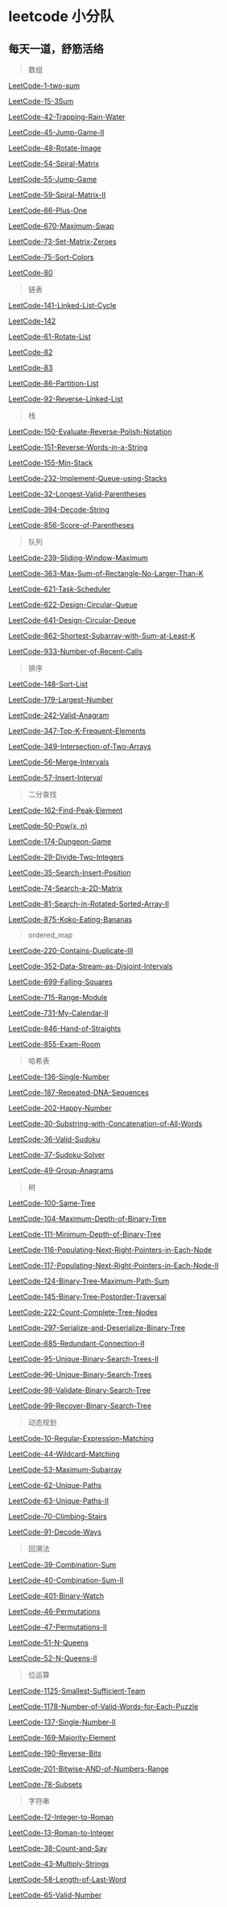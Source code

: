 # leetcode 小分队

## 每天一道，舒筋活络

> 数组

[LeetCode-1-two-sum](https://github.com/yemingpei/Practice/blob/master/array/LeetCode-1-two-sum.md)

[LeetCode-15-3Sum](https://github.com/yemingpei/Practice/blob/master/array/LeetCode-15-3Sum.md)

[LeetCode-42-Trapping-Rain-Water](https://github.com/yemingpei/Practice/blob/master/array/LeetCode-42-Trapping-Rain-Water.md)

[LeetCode-45-Jump-Game-II](https://github.com/yemingpei/Practice/blob/master/array/LeetCode-45-Jump-Game-II.md)

[LeetCode-48-Rotate-Image](https://github.com/yemingpei/Practice/blob/master/array/LeetCode-48-Rotate-Image.md)

[LeetCode-54-Spiral-Matrix](https://github.com/yemingpei/Practice/blob/master/array/LeetCode-54-Spiral-Matrix.md)

[LeetCode-55-Jump-Game](https://github.com/yemingpei/Practice/blob/master/array/LeetCode-55-Jump-Game.md)

[LeetCode-59-Spiral-Matrix-II](https://github.com/yemingpei/Practice/blob/master/array/LeetCode-59-Spiral-Matrix-II.md)

[LeetCode-66-Plus-One](https://github.com/yemingpei/Practice/blob/master/array/LeetCode-66-Plus-One.md)

[LeetCode-670-Maximum-Swap](https://github.com/yemingpei/Practice/blob/master/array/LeetCode-670-Maximum-Swap.md)

[LeetCode-73-Set-Matrix-Zeroes](https://github.com/yemingpei/Practice/blob/master/array/LeetCode-73-Set-Matrix-Zeroes.md)

[LeetCode-75-Sort-Colors](https://github.com/yemingpei/Practice/blob/master/array/LeetCode-75-Sort-Colors.md)

[LeetCode-80](https://github.com/yemingpei/Practice/blob/master/array/LeetCode-80.md)

> 链表

[LeetCode-141-Linked-List-Cycle](https://github.com/yemingpei/Practice/blob/master/linked_list/LeetCode-141-Linked-List-Cycle.md)

[LeetCode-142](https://github.com/yemingpei/Practice/blob/master/linked_list/LeetCode-142.md)

[LeetCode-61-Rotate-List](https://github.com/yemingpei/Practice/blob/master/linked_list/LeetCode-61-Rotate-List.md)

[LeetCode-82](https://github.com/yemingpei/Practice/blob/master/linked_list/LeetCode-82.md)

[LeetCode-83](https://github.com/yemingpei/Practice/blob/master/linked_list/LeetCode-83.md)

[LeetCode-86-Partition-List](https://github.com/yemingpei/Practice/blob/master/linked_list/LeetCode-86-Partition-List.md)

[LeetCode-92-Reverse-Linked-List](https://github.com/yemingpei/Practice/blob/master/linked_list/LeetCode-92-Reverse-Linked-List.md)

> 栈

[LeetCode-150-Evaluate-Reverse-Polish-Notation](https://github.com/yemingpei/Practice/blob/master/stack/LeetCode-150-Evaluate-Reverse-Polish-Notation.md)

[LeetCode-151-Reverse-Words-in-a-String](https://github.com/yemingpei/Practice/blob/master/stack/LeetCode-151-Reverse-Words-in-a-String.md)

[LeetCode-155-Min-Stack](https://github.com/yemingpei/Practice/blob/master/stack/LeetCode-155-Min-Stack.md)

[LeetCode-232-Implement-Queue-using-Stacks](https://github.com/yemingpei/Practice/blob/master/stack/LeetCode-232-Implement-Queue-using-Stacks.md)

[LeetCode-32-Longest-Valid-Parentheses](https://github.com/yemingpei/Practice/blob/master/stack/LeetCode-32-Longest-Valid-Parentheses.md)

[LeetCode-394-Decode-String](https://github.com/yemingpei/Practice/blob/master/stack/LeetCode-394-Decode-String.md)

[LeetCode-856-Score-of-Parentheses](https://github.com/yemingpei/Practice/blob/master/stack/LeetCode-856-Score-of-Parentheses.md)

> 队列

[LeetCode-239-Sliding-Window-Maximum](https://github.com/yemingpei/Practice/blob/master/queue/LeetCode-239-Sliding-Window-Maximum.md)

[LeetCode-363-Max-Sum-of-Rectangle-No-Larger-Than-K](https://github.com/yemingpei/Practice/blob/master/queue/LeetCode-363.md)

[LeetCode-621-Task-Scheduler](https://github.com/yemingpei/Practice/blob/master/queue/LeetCode-621-Task-Scheduler.md)

[LeetCode-622-Design-Circular-Queue](https://github.com/yemingpei/Practice/blob/master/queue/LeetCode-622-Design-Circular-Queue.md)

[LeetCode-641-Design-Circular-Deque](https://github.com/yemingpei/Practice/blob/master/queue/LeetCode-641-Design-Circular-Deque.md)

[LeetCode-862-Shortest-Subarray-with-Sum-at-Least-K](https://github.com/yemingpei/Practice/blob/master/queue/LeetCode-862.md)

[LeetCode-933-Number-of-Recent-Calls](https://github.com/yemingpei/Practice/blob/master/queue/LeetCode-933-Number-of-Recent-Calls.md)

> 排序

[LeetCode-148-Sort-List](https://github.com/yemingpei/Practice/blob/master/sort/LeetCode-148-Sort-List.md)

[LeetCode-179-Largest-Number](https://github.com/yemingpei/Practice/blob/master/sort/LeetCode-179-Largest-Number.md)

[LeetCode-242-Valid-Anagram](https://github.com/yemingpei/Practice/blob/master/sort/LeetCode-242-Valid-Anagram.md)

[LeetCode-347-Top-K-Frequent-Elements](https://github.com/yemingpei/Practice/blob/master/sort/LeetCode-347-Top-K-Frequent-Elements.md)

[LeetCode-349-Intersection-of-Two-Arrays](https://github.com/yemingpei/Practice/blob/master/sort/LeetCode-349-Intersection-of-Two-Arrays.md)

[LeetCode-56-Merge-Intervals](https://github.com/yemingpei/Practice/blob/master/sort/LeetCode-56-Merge-Intervals.md)

[LeetCode-57-Insert-Interval](https://github.com/yemingpei/Practice/blob/master/sort/LeetCode-57-Insert-Interval.md)

> 二分查找

[LeetCode-162-Find-Peak-Element](https://github.com/yemingpei/Practice/blob/master/binary_search/LeetCode-162-Find-Peak-Element.md)

[LeetCode-50-Pow(x, n)](https://github.com/yemingpei/Practice/blob/master/binary_search/LeetCode-50-Pow-x-n.md)

[LeetCode-174-Dungeon-Game](https://github.com/yemingpei/Practice/blob/master/binary_search/LeetCode-174-Dungeon-Game.md)

[LeetCode-29-Divide-Two-Integers](https://github.com/yemingpei/Practice/blob/master/binary_search/LeetCode-29-Divide-Two-Integers.md)

[LeetCode-35-Search-Insert-Position](https://github.com/yemingpei/Practice/blob/master/binary_search/LeetCode-35-Search-Insert-Position.md)

[LeetCode-74-Search-a-2D-Matrix](https://github.com/yemingpei/Practice/blob/master/binary_search/LeetCode-74-Search-a-2D-Matrix.md)

[LeetCode-81-Search-in-Rotated-Sorted-Array-II](https://github.com/yemingpei/Practice/blob/master/binary_search/LeetCode-81-Search-in-Rotated-Sorted-Array-II.md)

[LeetCode-875-Koko-Eating-Bananas](https://github.com/yemingpei/Practice/blob/master/binary_search/LeetCode-875-Koko-Eating-Bananas.md)

> ordered_map

[LeetCode-220-Contains-Duplicate-III](https://github.com/yemingpei/Practice/blob/master/ordered_map/LeetCode-220-Contains-Duplicate-III.md)

[LeetCode-352-Data-Stream-as-Disjoint-Intervals](https://github.com/yemingpei/Practice/blob/master/ordered_map/LeetCode-352-Data-Stream-as-Disjoint-Intervals.md)

[LeetCode-699-Falling-Squares](https://github.com/yemingpei/Practice/blob/master/ordered_map/LeetCode-699-Falling-Squares.md)

[LeetCode-715-Range-Module](https://github.com/yemingpei/Practice/blob/master/ordered_map/LeetCode-715-Range-Module.md)

[LeetCode-731-My-Calendar-II](https://github.com/yemingpei/Practice/blob/master/ordered_map/LeetCode-731-My-Calendar-II.md)

[LeetCode-846-Hand-of-Straights](https://github.com/yemingpei/Practice/blob/master/ordered_map/LeetCode-846-Hand-of-Straights.md)

[LeetCode-855-Exam-Room](https://github.com/yemingpei/Practice/blob/master/ordered_map/LeetCode-855-Exam-Room.md)

> 哈希表

[LeetCode-136-Single-Number](https://github.com/yemingpei/Practice/blob/master/hash_table/LeetCode-136-Single-Number.md)

[LeetCode-187-Repeated-DNA-Sequences](https://github.com/yemingpei/Practice/blob/master/hash_table/LeetCode-187-Repeated-DNA-Sequences.md)

[LeetCode-202-Happy-Number](https://github.com/yemingpei/Practice/blob/master/hash_table/LeetCode-202-Happy-Number.md)

[LeetCode-30-Substring-with-Concatenation-of-All-Words](https://github.com/yemingpei/Practice/blob/master/hash_table/LeetCode-30-Substring-with-Concatenation-of-All-Words.md)

[LeetCode-36-Valid-Sudoku](https://github.com/yemingpei/Practice/blob/master/hash_table/LeetCode-36-Valid-Sudoku.md)

[LeetCode-37-Sudoku-Solver](https://github.com/yemingpei/Practice/blob/master/hash_table/LeetCode-37-Sudoku-Solver.md)

[LeetCode-49-Group-Anagrams](https://github.com/yemingpei/Practice/blob/master/hash_table/LeetCode-49-Group-Anagrams.md)

> 树

[LeetCode-100-Same-Tree](https://github.com/yemingpei/Practice/blob/master/tree/LeetCode-100-Same-Tree.md)

[LeetCode-104-Maximum-Depth-of-Binary-Tree](https://github.com/yemingpei/Practice/blob/master/tree/LeetCode-104-Maximum-Depth-of-Binary-Tree.md)

[LeetCode-111-Minimum-Depth-of-Binary-Tree](https://github.com/yemingpei/Practice/blob/master/tree/LeetCode-111-Minimum-Depth-of-Binary-Tree.md)

[LeetCode-116-Populating-Next-Right-Pointers-in-Each-Node](https://github.com/yemingpei/Practice/blob/master/tree/LeetCode-116-Populating-Next-Right-Pointers-in-Each-Node.md)

[LeetCode-117-Populating-Next-Right-Pointers-in-Each-Node-II](https://github.com/yemingpei/Practice/blob/master/tree/LeetCode-117-Populating-Next-Right-Pointers-in-Each-Node-II.md)

[LeetCode-124-Binary-Tree-Maximum-Path-Sum](https://github.com/yemingpei/Practice/blob/master/tree/LeetCode-124-Binary-Tree-Maximum-Path-Sum.md)

[LeetCode-145-Binary-Tree-Postorder-Traversal](https://github.com/yemingpei/Practice/blob/master/tree/LeetCode-145-Binary-Tree-Postorder-Traversal.md)

[LeetCode-222-Count-Complete-Tree-Nodes](https://github.com/yemingpei/Practice/blob/master/tree/LeetCode-222-Count-Complete-Tree-Nodes.md)

[LeetCode-297-Serialize-and-Deserialize-Binary-Tree](https://github.com/yemingpei/Practice/blob/master/tree/LeetCode-297-Serialize-and-Deserialize-Binary-Tree.md)

[LeetCode-685-Redundant-Connection-II](https://github.com/yemingpei/Practice/blob/master/tree/LeetCode-685-Redundant-Connection-II.md)

[LeetCode-95-Unique-Binary-Search-Trees-II](https://github.com/yemingpei/Practice/blob/master/tree/LeetCode-95-Unique-Binary-Search-Trees-II.md)

[LeetCode-96-Unique-Binary-Search-Trees](https://github.com/yemingpei/Practice/blob/master/tree/LeetCode-96-Unique-Binary-Search-Trees.md)

[LeetCode-98-Validate-Binary-Search-Tree](https://github.com/yemingpei/Practice/blob/master/tree/LeetCode-98-Validate-Binary-Search-Tree.md)

[LeetCode-99-Recover-Binary-Search-Tree](https://github.com/yemingpei/Practice/blob/master/tree/LeetCode-99-Recover-Binary-Search-Tree.md)

> 动态规划

[LeetCode-10-Regular-Expression-Matching](https://github.com/yemingpei/Practice/blob/master/dynamic_program/LeetCode-10-Regular-Expression-Matching.md)

[LeetCode-44-Wildcard-Matching](https://github.com/yemingpei/Practice/blob/master/dynamic_program/LeetCode-44-Wildcard-Matching.md)

[LeetCode-53-Maximum-Subarray](https://github.com/yemingpei/Practice/blob/master/dynamic_program/LeetCode-53-Maximum-Subarray.md)

[LeetCode-62-Unique-Paths](https://github.com/yemingpei/Practice/blob/master/dynamic_program/LeetCode-62-Unique-Paths.md)

[LeetCode-63-Unique-Paths-II](https://github.com/yemingpei/Practice/blob/master/dynamic_program/LeetCode-63-Unique-Paths-II.md)

[LeetCode-70-Climbing-Stairs](https://github.com/yemingpei/Practice/blob/master/dynamic_program/LeetCode-70-Climbing-Stairs.md)

[LeetCode-91-Decode-Ways](https://github.com/yemingpei/Practice/blob/master/dynamic_program/LeetCode-91-Decode-Ways.md)

> 回溯法

[LeetCode-39-Combination-Sum](https://github.com/yemingpei/Practice/blob/master/backtracking/LeetCode-39-Combination-Sum.md)

[LeetCode-40-Combination-Sum-II](https://github.com/yemingpei/Practice/blob/master/backtracking/LeetCode-40-Combination-Sum-II.md)

[LeetCode-401-Binary-Watch](https://github.com/yemingpei/Practice/blob/master/backtracking/LeetCode-401-Binary-Watch.md)

[LeetCode-46-Permutations](https://github.com/yemingpei/Practice/blob/master/backtracking/LeetCode-46-Permutations.md)

[LeetCode-47-Permutations-II](https://github.com/yemingpei/Practice/blob/master/backtracking/LeetCode-47-Permutations-II.md)

[LeetCode-51-N-Queens](https://github.com/yemingpei/Practice/blob/master/backtracking/LeetCode-51-N-Queens.md)

[LeetCode-52-N-Queens-II](https://github.com/yemingpei/Practice/blob/master/backtracking/LeetCode-52-N-Queens-II.md)

> 位运算

[LeetCode-1125-Smallest-Sufficient-Team](https://github.com/yemingpei/Practice/blob/master/bit_manipulation/LeetCode-1125-Smallest-Sufficient-Team.md)

[LeetCode-1178-Number-of-Valid-Words-for-Each-Puzzle](https://github.com/yemingpei/Practice/blob/master/bit_manipulation/LeetCode-1178-Number-of-Valid-Words-for-Each-Puzzle.md)

[LeetCode-137-Single-Number-II](https://github.com/yemingpei/Practice/blob/master/bit_manipulation/LeetCode-137-Single-Number-II.md)

[LeetCode-169-Majority-Element](https://github.com/yemingpei/Practice/blob/master/bit_manipulation/LeetCode-169-Majority-Element.md)

[LeetCode-190-Reverse-Bits](https://github.com/yemingpei/Practice/blob/master/bit_manipulation/LeetCode-190-Reverse-Bits.md)

[LeetCode-201-Bitwise-AND-of-Numbers-Range](https://github.com/yemingpei/Practice/blob/master/bit_manipulation/LeetCode-201-Bitwise-AND-of-Numbers-Range.md)

[LeetCode-78-Subsets](https://github.com/yemingpei/Practice/blob/master/bit_manipulation/LeetCode-78-Subsets.md)

> 字符串

[LeetCode-12-Integer-to-Roman](https://github.com/yemingpei/Practice/blob/master/string/LeetCode-12-Integer-to-Roman.md)

[LeetCode-13-Roman-to-Integer](https://github.com/yemingpei/Practice/blob/master/string/LeetCode-13-Roman-to-Integer.md)

[LeetCode-38-Count-and-Say](https://github.com/yemingpei/Practice/blob/master/string/LeetCode-38-Count-and-Say.md)

[LeetCode-43-Multiply-Strings](https://github.com/yemingpei/Practice/blob/master/string/LeetCode-43-Multiply-Strings.md)

[LeetCode-58-Length-of-Last-Word](https://github.com/yemingpei/Practice/blob/master/string/LeetCode-58-Length-of-Last-Word.md)

[LeetCode-65-Valid-Number](https://github.com/yemingpei/Practice/blob/master/string/LeetCode-65-Valid-Number.md)
